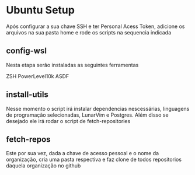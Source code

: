 # Ubuntu Setup 
Após configurar a sua chave SSH e ter Personal Acess Token, adicione os arquivos na sua pasta home e rode os scripts na sequencia indicada

## config-wsl

Nesta etapa serão instaladas as seguintes ferramentas 

ZSH
PowerLevel10k
ASDF

## install-utils

Nesse momento o script irá instalar dependencias nescessárias, linguagens de programação selecionadas, LunarVim e Postgres. Além disso se desejado ele irá rodar o script de fetch-repositories

## fetch-repos

Este por sua vez, dada a chave de acesso pessoal e o nome da organização, cria uma pasta respectiva e faz clone de todos repositorios daquela organização no github



